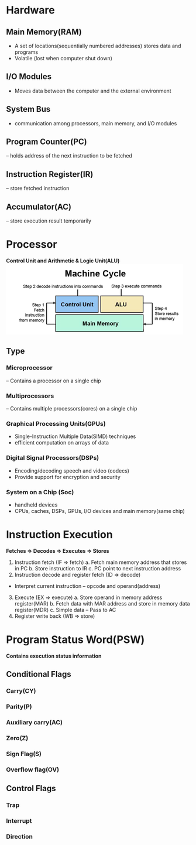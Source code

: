 # Hardware
## Main Memory(RAM)
- A set of locations(sequentially numbered addresses) stores data and programs
- Volatile (lost  when computer shut down)
## I/O Modules
- Moves data between the computer and the external environment
## System Bus
- communication among processors, main memory, and I/O modules
## Program Counter(PC)
– holds address of the next instruction to be fetched
## Instruction Register(IR)
– store fetched instruction
## Accumulator(AC)
– store execution result temporarily

# Processor
**Control Unit and Arithmetic & Logic Unit(ALU)**  
![Machine Cycle](../Image/machine_cycle.png)
## Type
### Microprocessor
– Contains a processor on a single chip
### Multiprocessors
– Contains multiple processors(cores) on a single chip
### Graphical Processing Units(GPUs)
- Single-Instruction Multiple Data(SIMD) techniques 
- efficient computation on arrays of data
### Digital Signal Processors(DSPs) 
- Encoding/decoding speech and video (codecs)
- Provide support for encryption and security
### System on a Chip (Soc)
- handheld devices
- CPUs, caches, DSPs, GPUs, I/O devices and main memory(same chip)

# Instruction Execution
**Fetches => Decodes => Executes => Stores**
1. Instruction fetch (IF => fetch)
  a. Fetch main memory address that stores in PC
  b. Store instruction to IR
  c. PC point to next instruction address
2. Instruction decode and register fetch (ID => decode)
  - Interpret current instruction – opcode and operand(address)
3. Execute (EX => execute)
  a. Store operand in memory address register(MAR)
  b. Fetch data with MAR address and store in memory data register(MDR)
  c. Simple data – Pass to AC
4. Register write back (WB => store)

# Program Status Word(PSW)
**Contains execution status information**
## Conditional Flags
### Carry(CY)
### Parity(P)
### Auxiliary carry(AC)
### Zero(Z)
### Sign Flag(S)
### Overflow flag(OV)
## Control Flags
### Trap
### Interrupt
### Direction

